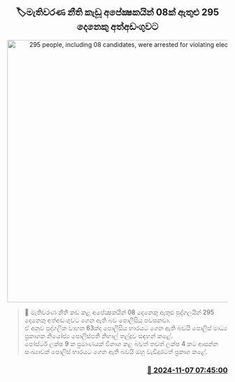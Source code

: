 <p align='center'><b><h2 align='center' title='295 people, including 08 candidates, were arrested for violating election rules'>🏷මැතිවරණ නීති කැඩූ අපේක්‍ෂකයින් 08ක් ඇතුළු 295 දෙනෙකු අත්අඩංගුවට</h2></b></p>
<p align='center'><img src='https://helakuru.sgp1.cdn.digitaloceanspaces.com/esana/images/lib/arrested2[1].jpg' width='600' alt='295 people, including 08 candidates, were arrested for violating election rules'></p>

>📝 මැතිවරණ නීති කඩ කළ අපේක්‍ෂකයින් 08 දෙනෙකු ඇතුළු පුද්ගලයින් 295 දෙනෙකු අත්අඩංගුවට ගෙන ඇති බව පොලීසිය පවසනවා.<br>ඒ අනුව පුද්ගලික වාහන 63ක්ද පොලීසිය භාරයට ගෙන ඇති බවයි පොලිස් මාධ්‍ය ප්‍රකාශක නියෝජ්‍ය පොලිස්පති නිහාල් තල්දූව සඳහන් කළේ.<br>පෝස්ටර් ලක්ෂ 9 ක ප්‍රමාණයක් විනාශ කළ බවත් තවත් ලක්ෂ 4 කට ආසන්න සංඛ්‍යාවක් පොලිස් භාරයට ගෙන ඇති බවයි ඔහු වැඩිදුරටත් ප්‍රකාශ කළේ.<br>

<h3 align='right'><a href='https://www.helakuru.lk/esana/p/104822/'>📅 2024-11-07 07:45:00</a></h3>
